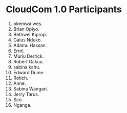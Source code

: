# CloudCom 1.0 Participants

1. okemwa wes.  
2. Brian Opiyo.  
3. Bethwel Kiprop.  
4. Gaius Nduko. 
5. Adamu Hassan.   
6. Errol.   
7. Muriu Derrick.  
8. Robert Gakuu.   
9. sabina kahu.  
10. Edward Dume.  
11. Rotich.   
12. Anne.   
13. Sabina Wangari.  
14. Jerry Tarus.   
15. Sco.  
16. Nganga.   